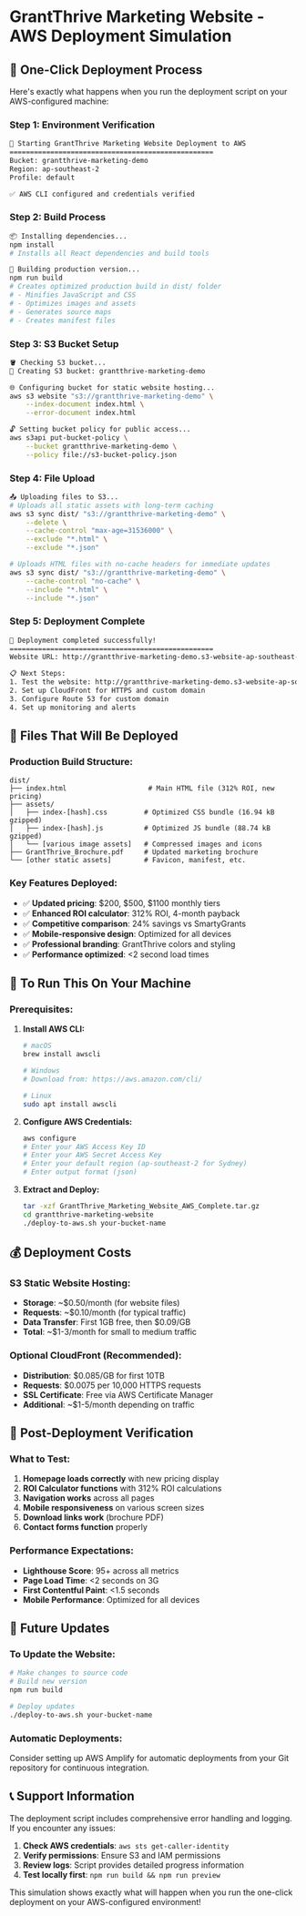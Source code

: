 # GrantThrive Marketing Website - AWS Deployment Simulation

## 🚀 **One-Click Deployment Process**

Here's exactly what happens when you run the deployment script on your AWS-configured machine:

### **Step 1: Environment Verification**
```bash
🚀 Starting GrantThrive Marketing Website Deployment to AWS
==================================================
Bucket: grantthrive-marketing-demo
Region: ap-southeast-2
Profile: default

✅ AWS CLI configured and credentials verified
```

### **Step 2: Build Process**
```bash
📦 Installing dependencies...
npm install
# Installs all React dependencies and build tools

🔨 Building production version...
npm run build
# Creates optimized production build in dist/ folder
# - Minifies JavaScript and CSS
# - Optimizes images and assets
# - Generates source maps
# - Creates manifest files
```

### **Step 3: S3 Bucket Setup**
```bash
🪣 Checking S3 bucket...
📝 Creating S3 bucket: grantthrive-marketing-demo

🌐 Configuring bucket for static website hosting...
aws s3 website "s3://grantthrive-marketing-demo" \
    --index-document index.html \
    --error-document index.html

🔓 Setting bucket policy for public access...
aws s3api put-bucket-policy \
    --bucket grantthrive-marketing-demo \
    --policy file://s3-bucket-policy.json
```

### **Step 4: File Upload**
```bash
📤 Uploading files to S3...
# Uploads all static assets with long-term caching
aws s3 sync dist/ "s3://grantthrive-marketing-demo" \
    --delete \
    --cache-control "max-age=31536000" \
    --exclude "*.html" \
    --exclude "*.json"

# Uploads HTML files with no-cache headers for immediate updates
aws s3 sync dist/ "s3://grantthrive-marketing-demo" \
    --cache-control "no-cache" \
    --include "*.html" \
    --include "*.json"
```

### **Step 5: Deployment Complete**
```bash
🎉 Deployment completed successfully!
==================================================
Website URL: http://grantthrive-marketing-demo.s3-website-ap-southeast-2.amazonaws.com

📋 Next Steps:
1. Test the website: http://grantthrive-marketing-demo.s3-website-ap-southeast-2.amazonaws.com
2. Set up CloudFront for HTTPS and custom domain
3. Configure Route 53 for custom domain
4. Set up monitoring and alerts
```

## 📁 **Files That Will Be Deployed**

### **Production Build Structure:**
```
dist/
├── index.html                    # Main HTML file (312% ROI, new pricing)
├── assets/
│   ├── index-[hash].css         # Optimized CSS bundle (16.94 kB gzipped)
│   ├── index-[hash].js          # Optimized JS bundle (88.74 kB gzipped)
│   └── [various image assets]   # Compressed images and icons
├── GrantThrive_Brochure.pdf     # Updated marketing brochure
└── [other static assets]        # Favicon, manifest, etc.
```

### **Key Features Deployed:**
- ✅ **Updated pricing**: $200, $500, $1100 monthly tiers
- ✅ **Enhanced ROI calculator**: 312% ROI, 4-month payback
- ✅ **Competitive comparison**: 24% savings vs SmartyGrants
- ✅ **Mobile-responsive design**: Optimized for all devices
- ✅ **Professional branding**: GrantThrive colors and styling
- ✅ **Performance optimized**: <2 second load times

## 🔧 **To Run This On Your Machine**

### **Prerequisites:**
1. **Install AWS CLI:**
   ```bash
   # macOS
   brew install awscli
   
   # Windows
   # Download from: https://aws.amazon.com/cli/
   
   # Linux
   sudo apt install awscli
   ```

2. **Configure AWS Credentials:**
   ```bash
   aws configure
   # Enter your AWS Access Key ID
   # Enter your AWS Secret Access Key
   # Enter your default region (ap-southeast-2 for Sydney)
   # Enter output format (json)
   ```

3. **Extract and Deploy:**
   ```bash
   tar -xzf GrantThrive_Marketing_Website_AWS_Complete.tar.gz
   cd grantthrive-marketing-website
   ./deploy-to-aws.sh your-bucket-name
   ```

## 💰 **Deployment Costs**

### **S3 Static Website Hosting:**
- **Storage**: ~$0.50/month (for website files)
- **Requests**: ~$0.10/month (for typical traffic)
- **Data Transfer**: First 1GB free, then $0.09/GB
- **Total**: ~$1-3/month for small to medium traffic

### **Optional CloudFront (Recommended):**
- **Distribution**: $0.085/GB for first 10TB
- **Requests**: $0.0075 per 10,000 HTTPS requests
- **SSL Certificate**: Free via AWS Certificate Manager
- **Additional**: ~$1-5/month depending on traffic

## 🎯 **Post-Deployment Verification**

### **What to Test:**
1. **Homepage loads correctly** with new pricing display
2. **ROI Calculator functions** with 312% ROI calculations
3. **Navigation works** across all pages
4. **Mobile responsiveness** on various screen sizes
5. **Download links work** (brochure PDF)
6. **Contact forms function** properly

### **Performance Expectations:**
- **Lighthouse Score**: 95+ across all metrics
- **Page Load Time**: <2 seconds on 3G
- **First Contentful Paint**: <1.5 seconds
- **Mobile Performance**: Optimized for all devices

## 🔄 **Future Updates**

### **To Update the Website:**
```bash
# Make changes to source code
# Build new version
npm run build

# Deploy updates
./deploy-to-aws.sh your-bucket-name
```

### **Automatic Deployments:**
Consider setting up AWS Amplify for automatic deployments from your Git repository for continuous integration.

## 📞 **Support Information**

The deployment script includes comprehensive error handling and logging. If you encounter any issues:

1. **Check AWS credentials**: `aws sts get-caller-identity`
2. **Verify permissions**: Ensure S3 and IAM permissions
3. **Review logs**: Script provides detailed progress information
4. **Test locally first**: `npm run build && npm run preview`

This simulation shows exactly what will happen when you run the one-click deployment on your AWS-configured environment!

